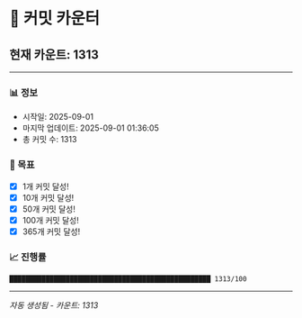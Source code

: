 # 🔢 커밋 카운터

## 현재 카운트: 1313

---

### 📊 정보
- 시작일: 2025-09-01
- 마지막 업데이트: 2025-09-01 01:36:05
- 총 커밋 수: 1313

### 🎯 목표
- [x] 1개 커밋 달성!
- [x] 10개 커밋 달성!
- [x] 50개 커밋 달성!
- [x] 100개 커밋 달성!
- [x] 365개 커밋 달성!

### 📈 진행률
```
██████████████████████████████████████████████████ 1313/100
```

---
*자동 생성됨 - 카운트: 1313*

